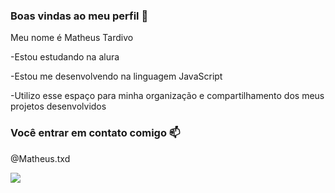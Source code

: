 ### Boas vindas ao meu perfil 🖤

Meu nome é Matheus Tardivo

-Estou estudando na alura 

-Estou me desenvolvendo na linguagem JavaScript

-Utilizo esse espaço para minha organização e compartilhamento dos meus projetos desenvolvidos

### Você entrar em contato comigo 📫

@Matheus.txd

![](https://media1.tenor.com/m/OvqEKxnx_9QAAAAC/shanks-one-piece.gif)
